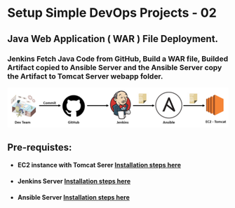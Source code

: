 # Setup Simple DevOps Projects - 02

## Java Web Application ( WAR ) File Deployment.

### Jenkins Fetch Java Code from GitHub, Build a WAR file, Builded Artifact copied to Ansible Server and the Ansible Server copy the Artifact to Tomcat Server webapp folder.

![project 1](images/simple-devops-02.png)

## Pre-requistes:

* #### EC2 instance with Tomcat Serer [Installation steps here](../Tomcat/install-tomcat-ec2.md)
* #### Jenkins Server [Installation steps here](../Jenkins/install-jenkins-docker-compose.md)
* #### Ansible Server [Installation steps here](../Ansible/install-ansible-tower-single-machine-integrated.md)